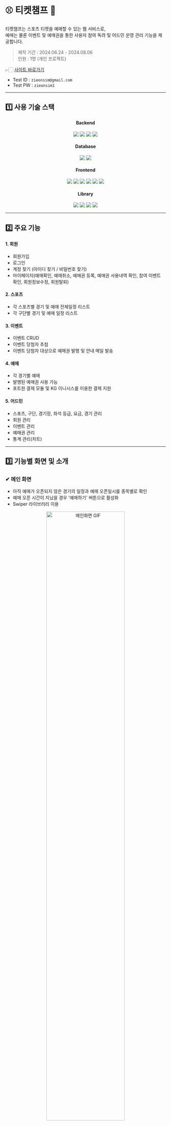 # ⚾ 티켓챔프 🏀
티켓챔프는 스포츠 티켓을 예매할 수 있는 웹 서비스로,<br>
예매는 물론 이벤트 및 예매권을 통한 사용자 참여 독려 및 어드민 운영 관리 기능을 제공합니다.

> 제작 기간 : 2024.06.24 - 2024.08.06<br>
> 인원 : 1명 (개인 프로젝트)

👉🏻 [사이트 바로가기](http://49.142.157.251:9090/javaclassS8/)
- Test ID : `zieonsim@gmail.com`
- Test PW : `zieonsim1`
<hr>

## 1️⃣ 사용 기술 스택
<div align="center">
<h4>Backend</h4>
<img src="https://img.shields.io/badge/Java8-007396?style=flat-square&logo=OpenJDK&logoColor=white">
<img src="https://img.shields.io/badge/Spring Framework-6DB33F?style=flat-square&logo=Spring&logoColor=white">
<img src="https://img.shields.io/badge/Spring Security-00AB77?style=flat-square&amp;logo=springsecurity&amp;logoColor=white">
<img src="https://img.shields.io/badge/apache tomcat-F8DC75?style=flat-square&amp;logo=apachetomcat&amp;logoColor=black">
<br>
  
<h4>Database</h4>
<img src="https://img.shields.io/badge/MySQL-4479A1?style=flat-square&logo=mysql&logoColor=white">
<img src="https://img.shields.io/badge/MyBatis-9EB0A2?style=flat-square&amp;logo=&amp;logoColor=white">
<br>
  
<h4>Frontend</h4>
<img src="https://img.shields.io/badge/javascript-F7DF1E?style=flat-square&logo=javascript&logoColor=black">
<img src="https://img.shields.io/badge/jquery-0769AD?style=flat-square&logo=jquery&logoColor=white">
<img src="https://img.shields.io/badge/JSP-BEFCFF?style=flat-square&amp;logo=&amp;logoColor=white">
<img src="https://img.shields.io/badge/html5-E34F26?style=flat-square&logo=html5&logoColor=white"> 
<img src="https://img.shields.io/badge/css-1572B6?style=flat-square&logo=css3&logoColor=white"> 
<img src="https://img.shields.io/badge/bootstrap-7952B3?style=flat-square&logo=bootstrap&logoColor=white">
<br>

<h4>Library</h4>
<img src="https://img.shields.io/badge/ckeditor4-0287D0?style=flat-square&logo=ckeditor4&logoColor=white">
<img src="https://img.shields.io/badge/PortOne-FF6633?style=flat-square&logo=PortOne&logoColor=white">
<img src="https://img.shields.io/badge/chartjs-FF6384?style=flat-square&logo=chartdotjs&logoColor=white">
<img src="https://img.shields.io/badge/swiper-6332F6?style=flat-square&logo=swiper&logoColor=white">
</div>
<hr>

## 2️⃣ 주요 기능
#### 1. 회원
- 회원가입
- 로그인
- 계정 찾기 (아이디 찾기 / 비밀번호 찾기)
- 마이페이지(예매확인, 예매취소, 예매권 등록, 예매권 사용내역 확인, 참여 이벤트 확인, 회원정보수정, 회원탈퇴)
#### 2. 스포츠
- 각 스포츠별 경기 및 예매 전체일정 리스트
- 각 구단별 경기 및 예매 일정 리스트
#### 3. 이벤트
- 이벤트 CRUD
- 이벤트 당첨자 추첨
- 이벤트 당첨자 대상으로 예매권 발행 및 안내 메일 발송
#### 4. 예매
- 각 경기별 예매
- 발행된 예매권 사용 가능
- 포트원 결제 모듈 및 KG 이니시스를 이용한 결제 지원
#### 5. 어드민
- 스포츠, 구단, 경기장, 좌석 등급, 요금, 경기 관리
- 회원 관리
- 이벤트 관리
- 예매권 관리
- 통계 관리(차트)
<hr>

## 3️⃣ 기능별 화면 및 소개
### ✔ 메인 화면
- 아직 예매가 오픈되지 않은 경기의 일정과 예매 오픈일시를 종목별로 확인
- 예매 오픈 시간이 지났을 경우 '예매하기' 버튼으로 활성화
- Swiper 라이브러리 이용
<p align="center">
  <img src="https://github.com/user-attachments/assets/dab1d89d-3304-4cbe-9e2c-109eea887f35" alt="메인화면 GIF" width="70%">
</p>

### ✔ 회원가입
- 이메일, 비밀번호, 이름, 휴대폰 번호 입력
- 프론트엔드 유효성 검사 처리
- 입력한 이메일로 인증번호 발송(SMTP)
- 이메일 인증번호 발송 전 중복 체크
- Spring security를 이용한 비밀번호 암호화
<p align="center">
<img src="https://github.com/user-attachments/assets/83426e4e-da98-48a0-9633-f5f65972abd6" alt="회원가입 GIF" width="70%">
</p>

### ✔ 로그인
- 아이디 / 비밀번호 일치여부 확인
- 자동 로그인 구현
- 로그인 성공 시 홈화면으로 이동 및 헤더에 로그인한 이메일 아이디 노출
<p align="center">
<img src="https://github.com/user-attachments/assets/543a0e88-00fe-4b25-a2a3-31df71a919ff" alt="로그인 GIF" width="70%">
</p>

### ✔ 아이디 찾기
- 이름 + 휴대폰 번호 조합으로 이메일 아이디 찾기
- 계정이 존재할 경우 마스킹된 이메일 아이디와 가입일자를 안내
- 입력한 정보로 가입된 아이디가 여러 개일 경우 로그인할 아이디 선택 가능
<p align="center">
<img src="https://github.com/user-attachments/assets/f30608e5-0fa8-46f3-a23a-1dcbf73e6102" alt="아이디찾기 GIF" width="70%">
</p>

### ✔ 비밀번호 찾기
- 이름 + 이메일 아이디 조합으로 계정 유무 확인
- 계정이 존재할 경우 입력한 이메일로 인증번호 발송
- 인증번호 일치 시 새로운 비밀번호 설정 가능
<p align="center">
<img src="https://github.com/user-attachments/assets/f69b97a9-05c3-48db-b65e-c8c00770a63c" alt="비밀번호찾기 GIF" width="70%">
</p>

### ✔ 스포츠별 전체일정 / 구단별 예매하기 페이지
#### ☑️ 공통
예매가 오픈되기 전에는 오픈 예정 일시가 표시되며, 오픈 후에는 '예매하기' 버튼이 표시됨
#### ☑️ 스포츠별 전체 일정
오늘부터 이번 달 마지막 경기까지의 일정 확인
#### ☑️ 구단별 예매하기
- 오늘부터 다음 달 마지막 경기까지 선택한 구단의 홈 경기를 확인할 수 있음
- 오늘 경기의 경우, 예매 마감 시간이 지나면 일정에서 자동으로 제거
<p align="center">
<img src="https://github.com/user-attachments/assets/a8fe6727-eccf-4d1f-8911-1c6e4817e847" alt="스포츠별 전체일정 구단별 예매하기 페이지 GIF" width="70%">
</p>

#### ☑️ 실시간 예매 오픈 알림
당일 예매 오픈 경기 강조 표시로 신속한 티켓 구매 기회 제공
<p align="center">
<img src="https://github.com/user-attachments/assets/5ba397cf-7cca-4a98-9a7d-095127129bfc" alt="실시간 예매 오픈 알림" width="70%">
</p>

### ✔ 이벤트
- 이벤트 콘텐츠에 댓글 작성 시 이벤트 참여
- 본인 댓글만 수정 및 삭제 가능
- 댓글 삭제 시 이벤트 참여 철회
- 이벤트당 한 번만 댓글 작성 및 참여 가능
- 당첨자 발표 게시글에서 마스킹된 이메일 아이디 확인 가능
<p align="center">
<img src="https://github.com/user-attachments/assets/d5114717-2f9c-41c7-9881-dc4d42e96758" alt="이벤트 댓글 작성 수정 삭제 GIF" width="70%">
</p>
<p align="center">
<img src="https://github.com/user-attachments/assets/46ec10a6-3456-406f-9752-f664fbbc193b" alt="이벤트 당첨자 발표 확인 GIF" width="70%">
</p>

### ✔ 예매
### ✔ 마이페이지
#### ☑️ 회원정보관리 > 회원정보수정 > 비밀번호 변경
- 현재 비밀번호와 신규 비밀번호, 신규 비밀번호 확인 입력 후 변경 가능
- 현재 비밀번호와 동일한 비밀번호로 변경 불가
<p align="center">
<img src="https://github.com/user-attachments/assets/92c9d11f-c4f7-48d0-93be-4b4dcbfe5b27" alt="비밀번호 변경" width="70%">
</p>


### ✔ 어드민
### ✔ 스포츠 핫이슈
- 실시간 스포츠 기사와 국내외 주요 경기 일정, KBO 팀 랭킹을 볼 수 있는 페이지
- 웹 크롤링을 위해 셀레니움 라이브러리 사용
- 진행 상황 표시와 재미있는 스포츠 사실들을 함께 제공하여 기다리는 동안 사용자의 관심을 유지
- 스포츠 기사 클릭 시 기사 링크로 이동함
<p align="center">
<img src="https://github.com/user-attachments/assets/d042d028-0b47-44b4-bf0b-f0dbcc0e97d4" alt="스포츠핫이슈" width="70%">
</p>
